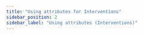 ```yaml
---
title: "Using attributes for Interventions"
sidebar_position: 2
sidebar_label: "Using attributes (Interventions)"
---
```

